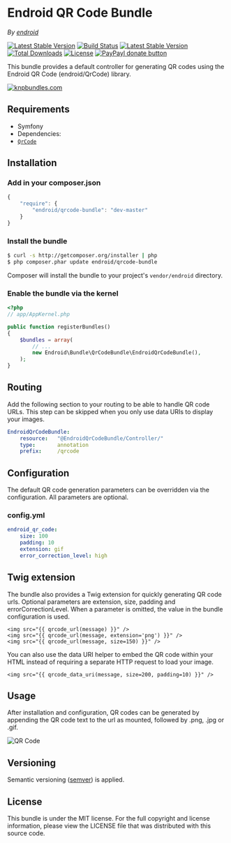 Endroid QR Code Bundle
======================

*By [endroid](http://endroid.nl/)*

[![Latest Stable Version](http://img.shields.io/packagist/v/endroid/qrcode-bundle.svg)](https://packagist.org/packages/endroid/qrcode-bundle)
[![Build Status](http://img.shields.io/travis/endroid/EndroidQrCodeBundle.svg)](http://travis-ci.org/endroid/EndroidQrCodeBundle)
[![Latest Stable Version](https://poser.pugx.org/endroid/qrcode-bundle/v/stable.png)](https://packagist.org/packages/endroid/qrcode-bundle)
[![Total Downloads](http://img.shields.io/packagist/dt/endroid/qrcode-bundle.svg)](https://packagist.org/packages/endroid/qrcode-bundle)
[![License](http://img.shields.io/packagist/l/endroid/qrcode-bundle.svg)](https://packagist.org/packages/endroid/qrcode-bundle)
[![PayPayl donate button](http://img.shields.io/badge/paypal-donate-orange.svg)](https://www.paypal.com/cgi-bin/webscr?cmd=_s-xclick&hosted_button_id=RGH86QN825TWN "Keep me off the streets")

This bundle provides a default controller for generating QR codes using the
Endroid QR Code (endroid/QrCode) library.

[![knpbundles.com](http://knpbundles.com/endroid/EndroidQrCodeBundle/badge-short)](http://knpbundles.com/endroid/EndroidQrCodeBundle)

## Requirements

* Symfony
* Dependencies:
 * [`QrCode`](https://github.com/endroid/QrCode)

## Installation

### Add in your composer.json

``` js
{
    "require": {
        "endroid/qrcode-bundle": "dev-master"
    }
}
```

### Install the bundle

``` bash
$ curl -s http://getcomposer.org/installer | php
$ php composer.phar update endroid/qrcode-bundle
```

Composer will install the bundle to your project's `vendor/endroid` directory.

### Enable the bundle via the kernel

``` php
<?php
// app/AppKernel.php

public function registerBundles()
{
    $bundles = array(
        // ...
        new Endroid\Bundle\QrCodeBundle\EndroidQrCodeBundle(),
    );
}
```

## Routing

Add the following section to your routing to be able to handle QR code URLs.
This step can be skipped when you only use data URIs to display your images.

``` yml
EndroidQrCodeBundle:
    resource:   "@EndroidQrCodeBundle/Controller/"
    type:       annotation
    prefix:     /qrcode
```

## Configuration

The default QR code generation parameters can be overridden via the
configuration. All parameters are optional.

### config.yml

```yaml
endroid_qr_code:
    size: 100
    padding: 10
    extension: gif
    error_correction_level: high
```

## Twig extension

The bundle also provides a Twig extension for quickly generating QR code urls.
Optional parameters are extension, size, padding and errorCorrectionLevel. When
a parameter is omitted, the value in the bundle configuration is used.

``` twig
<img src="{{ qrcode_url(message) }}" />
<img src="{{ qrcode_url(message, extension='png') }}" />
<img src="{{ qrcode_url(message, size=150) }}" />
```

You can also use the data URI helper to embed the QR code within your HTML
instead of requiring a separate HTTP request to load your image.

``` twig
<img src="{{ qrcode_data_uri(message, size=200, padding=10) }}" />
```

## Usage

After installation and configuration, QR codes can be generated by appending
the QR code text to the url as mounted, followed by .png, .jpg or .gif.

![QR Code](http://endroid.nl/qrcode/Life%20is%20too%20short%20to%20be%20generating%20QR%20codes.png)

## Versioning

Semantic versioning ([semver](http://semver.org/)) is applied.

## License

This bundle is under the MIT license. For the full copyright and license information, please view the LICENSE file that
was distributed with this source code.
